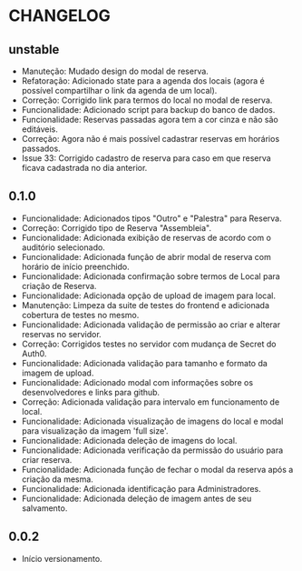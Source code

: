 # CHANGELOG

## unstable
* Manuteção: Mudado design do modal de reserva.
* Refatoração: Adicionado state para a agenda dos locais (agora é possível compartilhar o link da agenda de um local).
* Correção: Corrigido link para termos do local no modal de reserva.
* Funcionalidade: Adicionado script para backup do banco de dados.
* Funcionalidade: Reservas passadas agora tem a cor cinza e não são editáveis.
* Correção: Agora não é mais possível cadastrar reservas em horários passados.
* Issue 33: Corrigido cadastro de reserva para caso em que reserva ficava cadastrada no dia anterior.

## 0.1.0
* Funcionalidade: Adicionados tipos "Outro" e "Palestra" para Reserva.
* Correção: Corrigido tipo de Reserva "Assembleia".
* Funcionalidade: Adicionada exibição de reservas de acordo com o auditório selecionado.
* Funcionalidade: Adicionada função de abrir modal de reserva com horário de início preenchido.
* Funcionalidade: Adicionada confirmação sobre termos de Local para criação de Reserva.
* Funcionalidade: Adicionada opção de upload de imagem para local.
* Manutenção: Limpeza da suite de testes do frontend e adicionada cobertura de testes no mesmo.
* Funcionalidade: Adicionada validação de permissão ao criar e alterar reservas no servidor.
* Correção: Corrigidos testes no servidor com mudança de Secret do Auth0.
* Funcionalidade: Adicionada validação para tamanho e formato da imagem de upload.
* Funcionalidade: Adicionado modal com informações sobre os desenvolvedores e links para github.
* Correção: Adicionada validação para intervalo em funcionamento de local.
* Funcionalidade: Adicionada visualização de imagens do local e modal para visualização da imagem 'full size'.
* Funcionalidade: Adicionada deleção de imagens do local.
* Funcionalidade: Adicionada verificação da permissão do usuário para criar reserva.
* Funcionalidade: Adicionada função de fechar o modal da reserva após a criação da mesma.
* Funcionalidade: Adicionada identificação para Administradores.
* Funcionalidade: Adicionada deleção de imagem antes de seu salvamento.

## 0.0.2
* Início versionamento.

